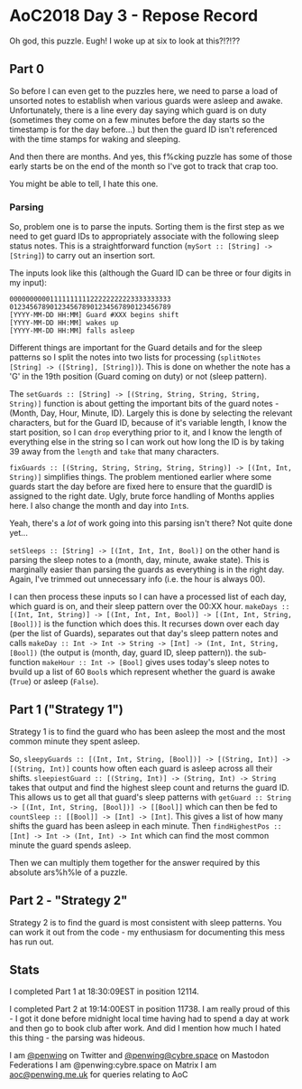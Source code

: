 # AoC2018 Day 3 - Repose Record

Oh god, this puzzle. Eugh! I woke up at six to look at this?!?!??

## Part 0
So before I can even get to the puzzles here, we need to parse a load of unsorted notes to establish when various guards were asleep and awake. Unfortunately, there is a line every day saying which guard is on duty (sometimes they come on a few minutes before the day starts so the timestamp is for the day before...) but then the guard ID isn't referenced with the time stamps for waking and sleeping.

And then there are months. And yes, this f%cking puzzle has some of those early starts be on the end of the month so I've got to track that crap too.

You  might be able to tell, I hate this one.

### Parsing
So, problem one is to parse the inputs. Sorting them is the first step as we need to get guard IDs to appropriately associate with the following sleep status notes. This is a straightforward function (`mySort :: [String] -> [String]`) to carry out an insertion sort.

The inputs look like this (although the Guard ID can be three or four digits in my input):

```
0000000000111111111122222222223333333333
0123456789012345678901234567890123456789
[YYYY-MM-DD HH:MM] Guard #XXX begins shift
[YYYY-MM-DD HH:MM] wakes up
[YYYY-MM-DD HH:MM] falls asleep
```

Different things are important for the Guard details and for the sleep patterns so I split the notes into two lists for processing (`splitNotes [String] -> ([String], [String])`). This is done on whether the note has a 'G' in the 19th position (Guard coming on duty) or not (sleep pattern).

The `setGuards :: [String] -> [(String, String, String, String, String)]` function is about getting the important bits of the guard notes - (Month, Day, Hour, Minute, ID). Largely this is done by selecting the relevant characters, but for the Guard ID, because of it's variable length, I know the start position, so I can `drop` everything prior to it, and I know the length of everything else in the string so I can work out how long the ID is by taking 39 away from the `length` and `take` that many characters.

`fixGuards :: [(String, String, String, String, String)] -> [(Int, Int, String)]` simplifies things. The problem mentioned earlier where some guards start the day before are fixed here to ensure that the guardID is assigned to the right date. Ugly, brute force handling of Months applies here. I also change the month and day into `Int`s.

Yeah, there's a *lot* of work going into this parsing isn't there? Not quite done yet...

`setSleeps :: [String] -> [(Int, Int, Int, Bool)]` on the other hand is parsing the sleep notes to a (month, day, minute, awake state). This is marginally easier than parsing the guards as everything is in the right day. Again, I've trimmed out unnecessary info (i.e. the hour is always 00).

I can then process these inputs so I can have a processed list of each day, which guard is on, and their sleep pattern over the 00:XX hour. `makeDays :: [(Int, Int, String)] -> [(Int, Int, Int, Bool)] -> [(Int, Int, String, [Bool])]` is the function which does this. It recurses down over each day (per the list of Guards), separates out that day's sleep pattern notes and calls `makeDay :: Int -> Int -> String -> [Int] -> (Int, Int, String, [Bool])` (the output is (month, day, guard ID, sleep pattern)). the sub-function `makeHour :: Int -> [Bool]` gives uses today's sleep notes to bvuild up a list of 60 `Bool`s which represent whether the guard is awake (`True`) or asleep (`False`).

## Part 1 ("Strategy 1")
Strategy 1 is to find the guard who has been asleep the most and the most common minute they spent asleep.

So, `sleepyGuards :: [(Int, Int, String, [Bool])] -> [(String, Int)] -> [(String, Int)]` counts how often each guard is asleep across all their shifts. `sleepiestGuard :: [(String, Int)] -> (String, Int) -> String` takes that output and find the highest sleep count and returns the guard ID. This allows us to get all that guard's sleep patterns with `getGuard :: String -> [(Int, Int, String, [Bool])] -> [[Bool]]` which can then be fed to `countSleep :: [[Bool]] -> [Int] -> [Int]`. This gives a list of how many shifts the guard has been asleep in each minute. Then `findHighestPos :: [Int] -> Int -> (Int, Int) -> Int` which can find the most common minute the guard spends asleep.

Then we can multiply them together for the answer required by this absolute ars%h%le of a puzzle.

## Part 2 - "Strategy 2"
Strategy 2 is to find the guard is most consistent with sleep patterns. You can work it out from the code - my enthusiasm for documenting this mess has run out.

## Stats
I completed Part 1 at 18:30:09EST in position 12114. 

I completed Part 2 at 19:14:00EST in position 11738. I am really proud of this - I got it done before midnight local time having had to spend a day at work and then go to book club after work. And did I mention how much I hated this thing - the parsing was hideous. 


I am [@penwing](https://www.twitter.com/penwing) on Twitter and [@penwing@cybre.space](https://cybre.space//@penwing) on Mastodon Federations
I am @penwing:cybre.space on Matrix
I am aoc@penwing.me.uk for queries relating to AoC
